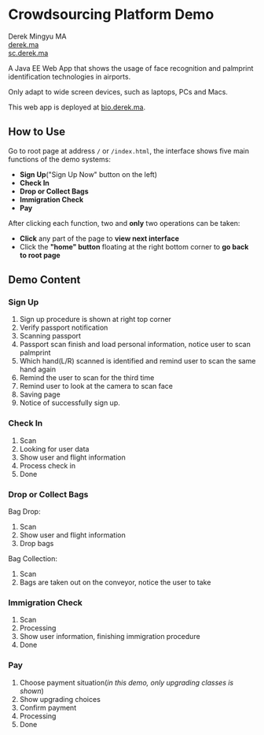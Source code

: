 # Crowdsourcing Platform Demo

Derek Mingyu MA  
[derek.ma](http://derek.ma)  
[sc.derek.ma](http://sc.derek.ma/)

A Java EE Web App that shows the usage of face recognition and palmprint identification technologies in airports.

Only adapt to wide screen devices, such as laptops, PCs and Macs.

This web app is deployed at [bio.derek.ma](http://bio.derek.ma).

## How to Use

Go to root page at address `/` or `/index.html`, the interface shows five main functions of the demo systems:

* **Sign Up**("Sign Up Now" button on the left)
* **Check In**
* **Drop or Collect Bags**
* **Immigration Check**
* **Pay**

After clicking each function, two and **only** two operations can be taken:

* **Click** any part of the page to **view next interface**
* Click the **"home" button** floating at the right bottom corner to **go back to root page**

## Demo Content

### Sign Up

1. Sign up procedure is shown at right top corner
2. Verify passport notification
3. Scanning passport
4. Passport scan finish and load personal information, notice user to scan palmprint
5. Which hand(L/R) scanned is identified and remind user to scan the same hand again
6. Remind the user to scan for the third time
7. Remind user to look at the camera to scan face
8. Saving page
9. Notice of successfully sign up.

### Check In

1. Scan
2. Looking for user data
3. Show user and flight information
4. Process check in
5. Done

### Drop or Collect Bags

Bag Drop:

1. Scan
2. Show user and flight information
3. Drop bags

Bag Collection:

1. Scan
2. Bags are taken out on the conveyor, notice the user to take


### Immigration Check

1. Scan
2. Processing
3. Show user information, finishing immigration procedure
4. Done


### Pay

1. Choose payment situation(*in this demo, only upgrading classes is shown*)
2. Show upgrading choices
3. Confirm payment
4. Processing
5. Done


